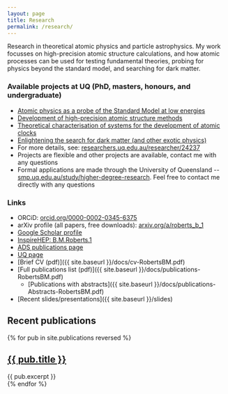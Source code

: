 ```yaml
---
layout: page
title: Research
permalink: /research/
---
```


Research in theoretical atomic physics and particle astrophysics. My work focusses on high-precision atomic structure calculations, and how atomic processes can be used for testing fundamental theories, probing for physics beyond the standard model, and searching for dark matter.

### Available projects at UQ (PhD, masters, honours, and undergraduate)

* [Atomic physics as a probe of the Standard Model at low energies](https://smp.uq.edu.au/project/atomic-physics-probe-standard-model)
* [Development of high-precision atomic structure methods](https://smp.uq.edu.au/project/development-high-accuracy-atomic-theory-methods)
* [Theoretical characterisation of systems for the development of atomic clocks](https://smp.uq.edu.au/project/theoretical-characterisation-systems-development-atomic-clocks)
* [Enlightening the search for dark matter (and other exotic physics)](https://smp.uq.edu.au/project/enlightening-search-dark-matter-and-other-exotic-physics)
* For more details, see: [researchers.uq.edu.au/researcher/24237](https://researchers.uq.edu.au/researcher/24237)
* Projects are flexible and other projects are available, contact me with any questions
* Formal applications are made through the University of Queensland -- [smp.uq.edu.au/study/higher-degree-research](https://smp.uq.edu.au/study/higher-degree-research). Feel free to contact me directly with any questions

### Links

* ORCiD: [orcid.org/0000-0002-0345-6375](https://orcid.org/0000-0002-0345-6375)
* arXiv profile (all papers, free downloads): [arxiv.org/a/roberts_b_1](https://arxiv.org/a/roberts_b_1.html)
* [Google Scholar profile](https://scholar.google.com.au/citations?user=5i5bTuwAAAAJ)
* [InspireHEP: B.M.Roberts.1](http://inspirehep.net/author/profile/B.M.Roberts.1)
* [ADS publications page](https://ui.adsabs.harvard.edu/public-libraries/vWzKbWxgTBqzF8vVh78nAQ)
* [UQ page](https://researchers.uq.edu.au/researcher/24237)
* [Brief CV (pdf)]({{ site.baseurl }}/docs/cv-RobertsBM.pdf)
* [Full publications list (pdf)]({{ site.baseurl }}/docs/publications-RobertsBM.pdf)
  * [Publications with abstracts]({{ site.baseurl }}/docs/publications-Abstracts-RobertsBM.pdf)
* [Recent slides/presentations]({{ site.baseurl }}/slides)

<!-- Slides from most of my recent conference presentations can be found [here]({{ site.baseurl }}/talks) -->

## Recent publications

 {% for pub in site.publications reversed %}
 <article class="post">

   <h1><a href="{{ site.baseurl }}{{ pub.url }}">{{ pub.title }}</a></h1>
   <div class="entry">
     {{ pub.excerpt }}
     <br>
   </div>

 </article>
 {% endfor %}

